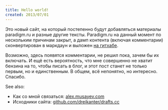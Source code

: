 ```yaml
---
title: Hello world!
created: 2013/07/01
---
```


Это новый сайт, на который постепенно будут добавляться материалы paradigm.ru и разные другие тексты. Paradigm.ru на данный момент по нескольким причинам закрыт, а дамп контента (включая комментарии) сконвертирован в маркдаун и выложен [на гитхабе](https://github.com/dreikanter/paradigm.ru).

Возможно, здесь появятся комментарии, не решил пока, зачем бы их включать. И ещё есть вероятность, что мне совершенно не хватит бензина на то, чтобы писать в блог, и этот пост станет не только первым, но и единственным. В общем, всё непонятно, но интересно. Спасибо.

See also:

- Как со мной связаться: [alex.musayev.com](http://alex.musayev.com)
- Исходники сайта: [github.com/dreikanter/drafts.cc](https://github.com/dreikanter/drafts.cc)
